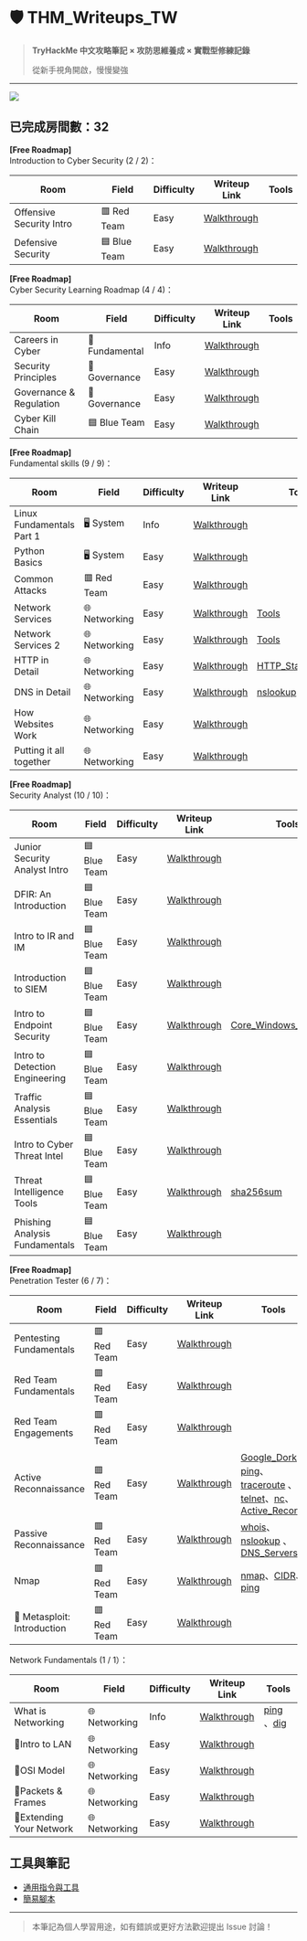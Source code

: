 # 🛡️ THM_Writeups_TW

> **TryHackMe 中文攻略筆記 × 攻防思維養成 × 實戰型修練記錄** 
>
> 從新手視角開啟，慢慢變強

---
[![](https://tryhackme-badges.s3.amazonaws.com/Moieph.png?cb=324)](https://tryhackme.com/p/Moieph)

## 已完成房間數：32

**[Free Roadmap]** <br>Introduction to Cyber Security (2 / 2)：

| Room                       |                 Field                | Difficulty | Writeup Link                                                 | Tools                                                                                                                                                                                                                                                                                                                                                                                                                                                                     | 
|----------------------------|--------------------------------------|------------|--------------------------------------------------------------|---------------------------------------------------------------------------------------------------------------------------------------------------------------------------------------------------------------------------------------------------------------------------------------------------------------------------------------------------------------------------------------------------------------------------------------------------------------------------|
| Offensive Security Intro   |               	🟥 Red Team       | Easy       | [Walkthrough](./rooms/01_Offensive%20Security%20Intro.md)    |
| Defensive Security         |             🟦 Blue Team         | Easy       | [Walkthrough](./rooms/02_Defensive%20Security%20Intro.md)    |

**[Free Roadmap]** <br>Cyber Security Learning Roadmap (4 / 4)：

| Room                    |                 Field                | Difficulty | Writeup Link                                                 | Tools                                                                                                                                                                                                                                                                                                                                                                                                                                                                     |
|-------------------------|--------------------------------------|------------|--------------------------------------------------------------|---------------------------------------------------------------------------------------------------------------------------------------------------------------------------------------------------------------------------------------------------------------------------------------------------------------------------------------------------------------------------------------------------------------------------------------------------------------------------|
| Careers in Cyber        |           🔧Fundamental    | Info       | [Walkthrough](./rooms/03_Careers%20in%20Cyber.md)            |
| Security Principles     |   🧾 Governance | Easy       | [Walkthrough](./rooms/05_Security%20Principles.md)           |
| Governance & Regulation |   🧾 Governance | Easy       | [Walkthrough](./rooms/06_Governance%20&%20Regulation.md)     |
| Cyber Kill Chain        |        🟦 Blue Team    | Easy       | [Walkthrough](./rooms/07_Cyber%20Kill%20Chain.md)            |

**[Free Roadmap]** <br>Fundamental skills (9 / 9)：

| Room                      |                 Field                | Difficulty | Writeup Link                                                 | Tools                                                                                                                                                                                                                                                                                                                                                                                                                                                                     |
|---------------------------|--------------------------------------|------------|--------------------------------------------------------------|---------------------------------------------------------------------------------------------------------------------------------------------------------------------------------------------------------------------------------------------------------------------------------------------------------------------------------------------------------------------------------------------------------------------------------------------------------------------------|
| Linux Fundamentals Part 1 |    🖥️ System  | Info       | [Walkthrough](./rooms/08_Linux%20Fundamentals%20Part%201.md) |
| Python Basics             |     🖥️ System | Easy       | [Walkthrough](./rooms/09_Python%20Basics.md)                 |
| Common Attacks            |    	🟥 Red Team   | Easy       | [Walkthrough](./rooms/10_Common%20Attack.md)                 |
| Network Services          |    🌐 Networking   | Easy       | [Walkthrough](./rooms/11_Network%20Services.md)              | [Tools](./rooms/11_Network%20Services%20Tools.md)                                                                                                                                                                                                                                                                                                                                                                                                                         | 
| Network Services 2        |    🌐 Networking   | Easy       | [Walkthrough](./rooms/12_Network%20Services%202.md)          | [Tools](./rooms/12_Network%20Services%202%20Tools.md)
| HTTP in Detail            |    🌐 Networking   | Easy       | [Walkthrough](./rooms/13_HTTP%20in%20Detail.md)              | [HTTP_Status_Codes](Tools.md#http_status_codes)                                                                                                                                                                                                                                                                                                                                                                                                                       
| DNS in Detail             |    🌐 Networking   | Easy       | [Walkthrough](./rooms/14_DNS%20in%20Detail.md)               | [nslookup](Tools.md#nslookup) 
| How Websites Work         |    🌐 Networking   | Easy       | [Walkthrough](./rooms/15_How%20Websites%20Work.md)           |  
| Putting it all together   |    🌐 Networking   | Easy       | [Walkthrough](./rooms/16_Putting%20it%20all%20together.md)   | 

**[Free Roadmap]** <br>Security Analyst (10 / 10)：

| Room                             |                 Field                | Difficulty | Writeup Link                                                      | Tools                                                                                                                                                                                                                                                                                                                                                                                                                                                                     |
|----------------------------------|--------------------------------------|------------|-------------------------------------------------------------------|---------------------------------------------------------------------------------------------------------------------------------------------------------------------------------------------------------------------------------------------------------------------------------------------------------------------------------------------------------------------------------------------------------------------------------------------------------------------------|
| Junior Security Analyst Intro    |    🟦 Blue Team   | Easy       | [Walkthrough](./rooms/17_Junior%20Security%20Analyst%20Intro.md)  |
| DFIR: An Introduction            |    🟦 Blue Team   | Easy       | [Walkthrough](./rooms/18_DFIR:%20An%20Introduction.md)            |
| Intro to IR and IM               |    🟦 Blue Team   | Easy       | [Walkthrough](./rooms/19_Intro%20to%20IR%20and%20IM.md)           |
| Introduction to SIEM             |    🟦 Blue Team   | Easy       | [Walkthrough](./rooms/20_Introduction%20to%20SIEM.md)             |
| Intro to Endpoint Security       |    🟦 Blue Team   | Easy       | [Walkthrough](./rooms/21_Intro%20to%20Endpoint%20Security.md)     | [Core_Windows_Processes](Tools.md#core_windows_processes)
| Intro to Detection Engineering   |    🟦 Blue Team   | Easy       | [Walkthrough](./rooms/22_Intro%20to%20Detection%20Engineering.md) |
| Traffic Analysis Essentials      |    🟦 Blue Team   | Easy       | [Walkthrough](./rooms/23_Traffic%20Analysis%20Essentials.md)      |
| Intro to Cyber Threat Intel      |    🟦 Blue Team   | Easy       | [Walkthrough](./rooms/24_Intro%20to%20Cyber%20Threat%20Intel.md)  |
| Threat Intelligence Tools      |    🟦 Blue Team   | Easy       | [Walkthrough](./rooms/25_Threat%20Intelligence%20Tools.md)        | [sha256sum](Tools.md#sha256sum)
| Phishing Analysis Fundamentals |    🟦 Blue Team   | Easy       | [Walkthrough](./rooms/26_Phishing%20Analysis%20Fundamentals.md)   |

**[Free Roadmap]** <br>Penetration Tester (6 / 7)：

| Room                        | Field         | Difficulty | Writeup Link                                                      | Tools                                                                                                                                                                                                                                                                                                                                                                                                                                                                     |
|-----------------------------|---------------|------------|-------------------------------------------------------------------|---------------------------------------------------------------------------------------------------------------------------------------------------------------------------------------------------------------------------------------------------------------------------------------------------------------------------------------------------------------------------------------------------------------------------------------------------------------------------|
| Pentesting Fundamentals   | 🟥 Red Team   | Easy       | [Walkthrough](./rooms/27_Pentesting%20Fundamentals.md)            |
| Red Team Fundamentals     | 🟥 Red Team   | Easy       | [Walkthrough](./rooms/28_Red%20Team%20Fundamentals.md)            |
| Red Team Engagements      | 🟥 Red Team   | Easy       | [Walkthrough](./rooms/29_Red%20Team%20Engagements.md)             |
| Active Reconnaissance     | 🟥 Red Team   | Easy       | [Walkthrough](./rooms/30_Active%20Reconnaissance.md)              | [Google_Dork](Tools.md#google_dork)、[ping](Tools.md#ping)、[traceroute](Tools.md#traceroute) 、[telnet](/Users/moe/Documents/GitHub/THM_Writeups_TW/Tools.md#telnet)、[nc](/Users/moe/Documents/GitHub/THM_Writeups_TW/Tools.md#nc)、[Active_Recon](Scripts.md#active_recon)
| Passive Reconnaissance    | 🟥 Red Team   | Easy       | [Walkthrough](./rooms/31_Passive%20Reconnaissance.md)             | [whois](Tools.md#whois)、[nslookup](Tools.md#nslookup) 、[DNS_Servers](Tools.md#dns_servers)
| Nmap                      | 🟥 Red Team   | Easy       | [Walkthrough](./rooms/32_Nmap.md) |[nmap](Tools.md#nmap)、[CIDR](Tools.md#CIDR)、[ping](Tools.md#ping)
| 🔧 Metasploit: Introduction | 🟥 Red Team   | Easy       | [Walkthrough](./rooms/33_Metasploit:%20Introduction.md)      

Network Fundamentals (1 / 1）：

| Room                    |                 Field                | Difficulty | Writeup Link                                        | Tools                                      |
|-------------------------|--------------------------------------|------------|-----------------------------------------------------|--------------------------------------------|
| What is Networking      |      🌐 Networking   | Info       | [Walkthrough](./rooms/04_What%20is%20Networking.md) | [ping](Tools.md#ping) 、[dig](Tools.md#dig) |
| 🔧Intro to LAN            |      🌐 Networking   | Easy       | [Walkthrough](./rooms/34_Intro%20to%20LAN.md)       | 
| 🔧OSI Model               |      🌐 Networking   | Easy    | [Walkthrough](./rooms/35_OSI%20Model.md)            | 
| 🔧Packets & Frames        |      🌐 Networking   | Easy       | [Walkthrough](./rooms/36_Packets%20&%20Frames.md)   | 
| 🔧Extending Your Network  |      🌐 Networking   | Easy     | [Walkthrough](./rooms/37_Extending%20Your%20Network.md) | 


## 工具與筆記
- [通用指令與工具](Tools.md)
- [簡易腳本](Scripts.md)

---

> 本筆記為個人學習用途，如有錯誤或更好方法歡迎提出 Issue 討論！
